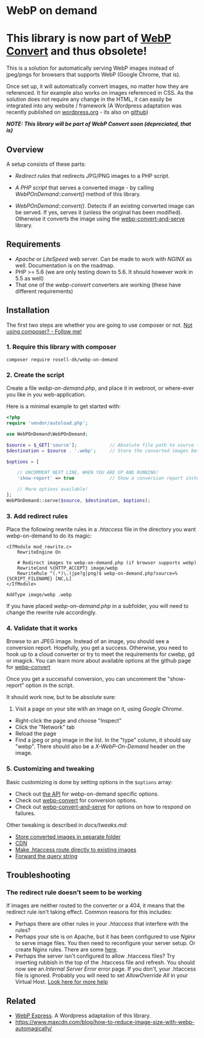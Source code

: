 # WebP on demand

# This library is now part of [WebP Convert](https://github.com/rosell-dk/webp-convert/) and thus obsolete!

This is a solution for automatically serving WebP images instead of jpeg/pngs for browsers that supports WebP (Google Chrome, that is).

Once set up, it will automatically convert images, no matter how they are referenced. It for example also works on images referenced in CSS. As the solution does not require any change in the HTML, it can easily be integrated into any website / framework (A Wordpress adaptation was recently published on [wordpress.org](https://wordpress.org/plugins/webp-express/) - its also on [github](https://github.com/rosell-dk/webp-express))

***NOTE: This library will be part of WebP Convert soon (depreciated, that is)***

## Overview

A setup consists of these parts:

- *Redirect rules* that redirects JPG/PNG images to a PHP script.

- *A PHP script* that serves a converted image - by calling *WebPOnDemand::convert()* method of this library.

- *WebPOnDemand::convert()*.
 Detects if an existing converted image can be served. If yes, serves it (unless the original has been modified). Otherwise it converts the image using the [webp-convert-and-serve](https://github.com/rosell-dk/webp-convert-and-serve) library.


## Requirements

* *Apache* or *LiteSpeed* web server. Can be made to work with *NGINX* as well. Documentation is on the roadmap.
* PHP >= 5.6  (we are only testing down to 5.6. It should however work in 5.5 as well)
* That one of the *webp-convert* converters are working (these have different requirements)

## Installation

The first two steps are  whether you are going to use composer or not.  [Not using composer? - Follow me!](https://github.com/rosell-dk/webp-on-demand/blob/master/docs/install-without-composer.md)

### 1. Require this library with composer
`composer require rosell-dk/webp-on-demand`

### 2. Create the script

Create a file *webp-on-demand.php*, and place it in webroot, or where-ever you like in you web-application.

Here is a minimal example to get started with:

```php
<?php
require 'vendor/autoload.php';

use WebPOnDemand\WebPOnDemand;

$source = $_GET['source'];            // Absolute file path to source file. Comes from the .htaccess
$destination = $source . '.webp';     // Store the converted images besides the original images (other options are available!)

$options = [

    // UNCOMMENT NEXT LINE, WHEN YOU ARE UP AND RUNNING!    
    'show-report' => true             // Show a conversion report instead of serving the converted image.

    // More options available!
];
WebPOnDemand::serve($source, $destination, $options);
```

### 3. Add redirect rules
Place the following rewrite rules in a *.htaccess* file in the directory you want webp-on-demand to do its magic:

```
<IfModule mod_rewrite.c>
    RewriteEngine On

    # Redirect images to webp-on-demand.php (if browser supports webp)
    RewriteCond %{HTTP_ACCEPT} image/webp
    RewriteRule ^(.*)\.(jpe?g|png)$ webp-on-demand.php?source=%{SCRIPT_FILENAME} [NC,L]
</IfModule>

AddType image/webp .webp
```
If you have placed *webp-on-demand.php* in a subfolder, you will need to change the rewrite rule accordingly.


### 4. Validate that it works

Browse to an JPEG image. Instead of an image, you should see a conversion report. Hopefully, you get a success. Otherwise, you need to hook up to a cloud converter or try to meet the requirements for cwebp, gd or imagick. You can learn more about available options at the github page for [webp-convert](https://github.com/rosell-dk/webp-convert)

Once you get a successful conversion, you can uncomment the "show-report" option in the script.

It should work now, but to be absolute sure:

1. Visit a page on your site with an image on it, using *Google Chrome*.
- Right-click the page and choose "Inspect"
- Click the "Network" tab
- Reload the page
- Find a jpeg or png image in the list. In the "type" column, it should say "webp". There should also be a *X-WebP-On-Demand* header on the image.



### 5. Customizing and tweaking

Basic customizing is done by setting options in the `$options` array:
- Check out [the API](https://github.com/rosell-dk/webp-on-demand/blob/master/docs/api.md) for webp-on-demand specific options.
- Check out [webp-convert](https://github.com/rosell-dk/webp-convert/) for conversion options.
- Check out [webp-convert-and-serve](https://github.com/rosell-dk/webp-convert-and-serve/) for options on how to respond on failures.

Other tweaking is described in *docs/tweaks.md*:
- [Store converted images in separate folder](https://github.com/rosell-dk/webp-on-demand/blob/master/docs/tweaks.md#store-converted-images-in-separate-folder)
- [CDN](https://github.com/rosell-dk/webp-on-demand/blob/master/docs/tweaks.md#cdn)
- [Make .htaccess route directly to existing images](https://github.com/rosell-dk/webp-on-demand/blob/master/docs/tweaks.md#make-htaccess-route-directly-to-existing-images)
- [Forward the query string](https://github.com/rosell-dk/webp-on-demand/blob/master/docs/tweaks.md#forward-the-querystring)


## Troubleshooting

### The redirect rule doesn't seem to be working
If images are neither routed to the converter or a 404, it means that the redirect rule isn't taking effect. Common reasons for this includes:

- Perhaps there are other rules in your *.htaccess* that interfere with the rules?
- Perhaps your site is on Apache, but it has been configured to use *Nginx* to serve image files. You then need to reconfigure your server setup. Or create Nginx rules. There are some [here](https://github.com/S1SYPHOS/kirby-webp#nginx).
- Perhaps the server isn't configured to allow .htaccess files? Try inserting rubbish in the top of the .htaccess file and refresh. You should now see an *Internal Server Error* error page. If you don't, your .htaccess file is ignored. Probably you will need to set *AllowOverride All* in your Virtual Host. [Look here for more help](
https://docs.bolt.cm/3.4/howto/making-sure-htaccess-works#test-if-htaccess-is-working)


## Related
* [WebP Express](https://github.com/rosell-dk/webp-express). A Wordpress adaptation of this library.
* https://www.maxcdn.com/blog/how-to-reduce-image-size-with-webp-automagically/
